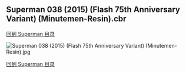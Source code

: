 ## Superman 038 (2015) (Flash 75th Anniversary Variant) (Minutemen-Resin).cbr


[回到 Superman 目录](https://github.com/alicewish/markdown/blob/master/series/Superman.md)


![Superman 038 (2015) (Flash 75th Anniversary Variant) (Minutemen-Resin).jpg](https://wx1.sinaimg.cn/large/6a9fdecagy1fq349gompgj21kw2f0hdt.jpg)

[回到 Superman 目录](https://github.com/alicewish/markdown/blob/master/series/Superman.md)

